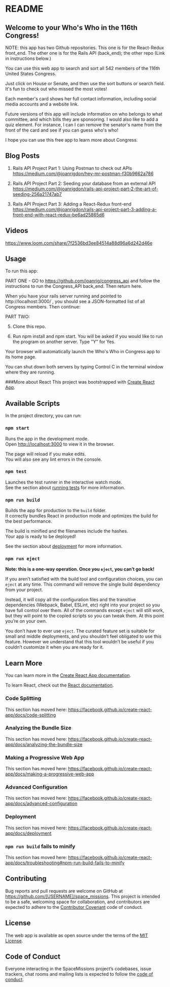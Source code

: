 # README


## Welcome to your Who's Who in the 116th Congress!

NOTE: this app has two Github repositories. This one is for the React-Redux front_end. The other one is for the Rails API (back_end); the other repo (Link in instructions below.)

You can use this web app to search and sort all 542 members of the 116th United States Congress.

Just click on House or Senate, and then use the sort buttons or search field. It's fun to check out who missed the most votes!

Each member's card shows her full contact information, including social media accounts and a website link.

Future versions of this app will include information on who belongs to what committee, and which bills they are sponsoring. I would also like to add a quiz element. For instance, I can I can remove the senator's name from the front of the card and see if you can guess who's who!

I hope you can use this free app to learn more about Congress.



## Blog Posts
1. Rails API Project Part 1: Using Postman to check out APIs
https://medium.com/@joanrigdon/hey-mr-postman-f30b9662a786

2. Rails API Project Part 2: Seeding your database from an external API
https://medium.com/@joanrigdon/rails-api-project-part-2-the-art-of-seeding-256a21747ab7

3. Rails API Project Part 3: Adding a React-Redux front-end
https://medium.com/@joanrigdon/rails-api-project-part-3-adding-a-front-end-with-react-redux-be6ad25865d6



## Videos

https://www.loom.com/share/7f2536bd3ee84514a88d96a6d242d46e



## Usage

To run this app:

PART ONE - GO to https://github.com/joanrig/congress_api
and follow the instructions to run the Congress_API back_end. Then return here.


When you have your rails server running and pointed to http://localhost:3000/ , you should see a JSON-formatted list of all Congress members. Then continue:

PART TWO:

5. Clone this repo.

6. Run npm install and npm start. You will be asked if you would like to run the program on another server. Type "Y" for Yes.

Your browser will automatically launch the Who's Who in Congress app to its home page.

You can shut down both servers by typing Control C in the terminal window where they are running.

###More about React
This project was bootstrapped with [Create React App](https://github.com/facebook/create-react-app).

## Available Scripts

In the project directory, you can run:

### `npm start`

Runs the app in the development mode.<br>
Open [http://localhost:3000](http://localhost:3000) to view it in the browser.

The page will reload if you make edits.<br>
You will also see any lint errors in the console.

### `npm test`

Launches the test runner in the interactive watch mode.<br>
See the section about [running tests](https://facebook.github.io/create-react-app/docs/running-tests) for more information.

### `npm run build`

Builds the app for production to the `build` folder.<br>
It correctly bundles React in production mode and optimizes the build for the best performance.

The build is minified and the filenames include the hashes.<br>
Your app is ready to be deployed!

See the section about [deployment](https://facebook.github.io/create-react-app/docs/deployment) for more information.

### `npm run eject`

**Note: this is a one-way operation. Once you `eject`, you can’t go back!**

If you aren’t satisfied with the build tool and configuration choices, you can `eject` at any time. This command will remove the single build dependency from your project.

Instead, it will copy all the configuration files and the transitive dependencies (Webpack, Babel, ESLint, etc) right into your project so you have full control over them. All of the commands except `eject` will still work, but they will point to the copied scripts so you can tweak them. At this point you’re on your own.

You don’t have to ever use `eject`. The curated feature set is suitable for small and middle deployments, and you shouldn’t feel obligated to use this feature. However we understand that this tool wouldn’t be useful if you couldn’t customize it when you are ready for it.

## Learn More

You can learn more in the [Create React App documentation](https://facebook.github.io/create-react-app/docs/getting-started).

To learn React, check out the [React documentation](https://reactjs.org/).

### Code Splitting

This section has moved here: https://facebook.github.io/create-react-app/docs/code-splitting

### Analyzing the Bundle Size

This section has moved here: https://facebook.github.io/create-react-app/docs/analyzing-the-bundle-size

### Making a Progressive Web App

This section has moved here: https://facebook.github.io/create-react-app/docs/making-a-progressive-web-app

### Advanced Configuration

This section has moved here: https://facebook.github.io/create-react-app/docs/advanced-configuration

### Deployment

This section has moved here: https://facebook.github.io/create-react-app/docs/deployment

### `npm run build` fails to minify

This section has moved here: https://facebook.github.io/create-react-app/docs/troubleshooting#npm-run-build-fails-to-minify



## Contributing

Bug reports and pull requests are welcome on GitHub at https://github.com/[USERNAME]/space_missions. This project is intended to be a safe, welcoming space for collaboration, and contributors are expected to adhere to the [Contributor Covenant](http://contributor-covenant.org) code of conduct.


## License

The web app is available as open source under the terms of the [MIT License](https://opensource.org/licenses/MIT).


## Code of Conduct

Everyone interacting in the SpaceMissions project’s codebases, issue trackers, chat rooms and mailing lists is expected to follow the [code of conduct](https://github.com/[USERNAME]/space_missions/blob/master/CODE_OF_CONDUCT.md).
